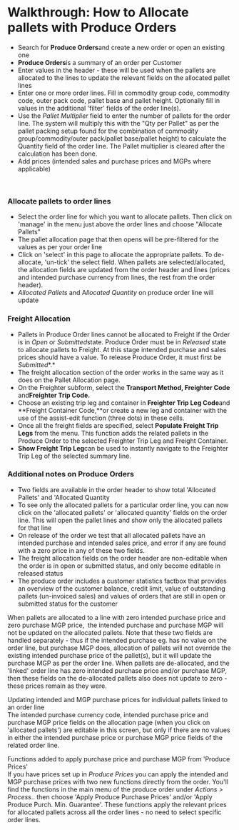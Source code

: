 # Walkthrough: How to Allocate pallets with Produce Orders

* Search for **Produce Orders**and create a new order or open an existing one
* **Produce Orders**is a summary of an order per Customer
* Enter values in the header - these will be used when the pallets are allocated to the lines to update the relevant fields on the allocated pallet lines
* Enter one or more order lines. Fill in commodity group code, commodity code, outer pack code, pallet base and pallet height. Optionally fill in values in the additional 'filter' fields of the order line(s).
* Use the *Pallet Multiplier* field to enter the number of pallets for the order line. The system will multiply this with the "Qty per Pallet" as per the pallet packing setup found for the combination of commodity group/commodity/outer pack/pallet base/pallet height) to calculate the Quantity field of the order line. The Pallet multiplier is cleared after the calculation has been done.
* Add prices (intended sales and purchase prices and MGPs where applicable)

 

### Allocate pallets to order lines

* Select the order line for which you want to allocate pallets. Then click on 'manage' in the menu just above the order lines and choose "Allocate Pallets"
* The pallet allocation page that then opens will be pre-filtered for the values as per your order line
* Click on 'select' in this page to allocate the appropriate pallets. To de-allocate, 'un-tick' the select field. When pallets are selected/allocated, the allocation fields are updated from the order header and lines (prices and intended purchase currency from lines, the rest from the order header).
* *Allocated Pallets* and A*llocated Quantity* on produce order line will update

  


### Freight Allocation

* Pallets in Produce Order lines cannot be allocated to Freight if the Order is in *Open* or *Submitted*state. Produce Order must be in *Released* state to allocate pallets to Freight. At this stage intended purchase and sales prices should have a value. To release Produce Order, it must first be *Submitted**.*
* The freight allocation section of the order works in the same way as it does on the Pallet Allocation page.
* On the Freighter subform, select the **Transport Method, Freighter Code** and**Freighter Trip Code.**
* Choose an existing trip leg and container in **Freighter Trip Leg Code**and **Freight Container Code,**or create a new leg and container with the use of the assist-edit function (three dots) in these cells.
* Once all the freight fields are specified, select **Populate Freight Trip Legs** from the menu. This function adds the related pallets in the Produce Order to the selected Freighter Trip Leg and Freight Container.
* **Show Freight Trip Leg**can be used to instantly navigate to the Freighter Trip Leg of the selected summary line.

### Additional notes on Produce Orders

* Two fields are available in the order header to show total 'Allocated Pallets' and 'Allocated Quantity
* To see only the allocated pallets for a particular order line, you can now click on the 'allocated pallets' or 'allocated quantity' fields on the order line. This will open the pallet lines and show only the allocated pallets for that line
* On release of the order we test that all allocated pallets have an intended purchase and intended sales price, and error if any are found with a zero price in any of these two fields.
* The freight allocation fields on the order header are non-editable when the order is in open or submitted status, and only become editable in released status
* The produce order includes a customer statistics factbox that provides an overview of the customer balance, credit limit, value of outstanding pallets (un-invoiced sales) and values of orders that are still in open or submitted status for the customer

  
When pallets are allocated to a line with zero intended purchase price and zero purchase MGP price,  the intended purchase and purchase MGP will not be updated on the allocated pallets. Note that these two fields are handled separately - thus if the intended purchase eg. has no value on the order line, but purchase MGP does, allocation of pallets will not override the existing intended purchase price of the pallet(s), but it will update the purchase MGP as per the order line. When pallets are de-allocated, and the 'linked' order line has zero intended purchase price and/or purchase MGP, then these fields on the de-allocated pallets also does not update to zero - these prices remain as they were.

  
Updating intended and MGP purchase prices for individual pallets linked to an order line  
The intended purchase currency code, intended purchase price and purchase MGP price fields on the allocation page (when you click on 'allocated pallets') are editable in this screen, but only if there are no values in either the intended purchase price or purchase MGP price fields of the related order line.  
  
Functions added to apply purchase price and purchase MGP from 'Produce Prices'  
If you have prices set up in *Produce Prices* you can apply the intended and MGP purchase prices with two new functions directly from the order. You'll find the functions in the main menu of the produce order under *Actions > Process*.. then choose 'Apply Produce Purchase Prices' and/or 'Apply Produce Purch. Min. Guarantee'. These functions apply the relevant prices for allocated pallets across all the order lines - no need to select specific order lines.

  


  


  


  


  


